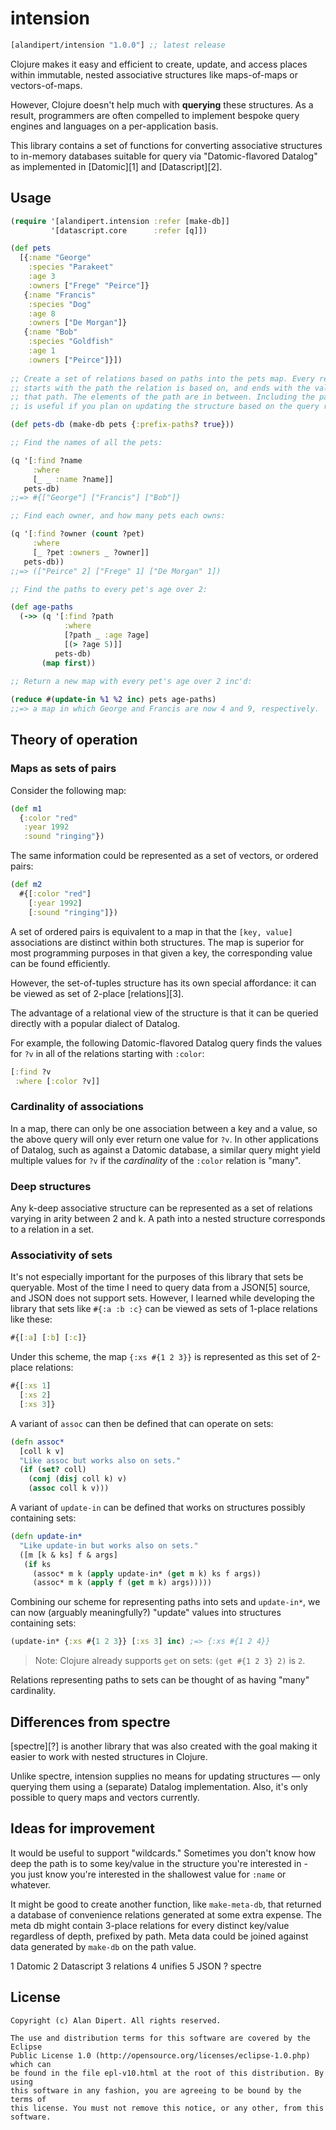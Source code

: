 # intension

[](dependency)
```clojure
[alandipert/intension "1.0.0"] ;; latest release
```
[](/dependency)

Clojure makes it easy and efficient to create, update, and access places within
immutable, nested associative structures like maps-of-maps or vectors-of-maps.

However, Clojure doesn't help much with **querying** these structures. As a
result, programmers are often compelled to implement bespoke query engines and
languages on a per-application basis.

This library contains a set of functions for converting associative structures
to in-memory databases suitable for query via "Datomic-flavored Datalog" as
implemented in [Datomic][1] and [Datascript][2].

## Usage

```clojure
(require '[alandipert.intension :refer [make-db]]
         '[datascript.core      :refer [q]])

(def pets
  [{:name "George"
    :species "Parakeet"
    :age 3
    :owners ["Frege" "Peirce"]}
   {:name "Francis"
    :species "Dog"
    :age 8
    :owners ["De Morgan"]}
   {:name "Bob"
    :species "Goldfish"
    :age 1
    :owners ["Peirce"]}])
    
;; Create a set of relations based on paths into the pets map. Every relation
;; starts with the path the relation is based on, and ends with the value at
;; that path. The elements of the path are in between. Including the path prefix
;; is useful if you plan on updating the structure based on the query result.

(def pets-db (make-db pets {:prefix-paths? true}))

;; Find the names of all the pets:

(q '[:find ?name
     :where
     [_ _ :name ?name]]
   pets-db)
;;=> #{["George"] ["Francis"] ["Bob"]}

;; Find each owner, and how many pets each owns:

(q '[:find ?owner (count ?pet)
     :where
     [_ ?pet :owners _ ?owner]]
   pets-db))
;;=> (["Peirce" 2] ["Frege" 1] ["De Morgan" 1])

;; Find the paths to every pet's age over 2:

(def age-paths
  (->> (q '[:find ?path
            :where
            [?path _ :age ?age]
            [(> ?age 5)]]
          pets-db)
       (map first))
     
;; Return a new map with every pet's age over 2 inc'd:

(reduce #(update-in %1 %2 inc) pets age-paths)
;;=> a map in which George and Francis are now 4 and 9, respectively.
```

## Theory of operation

### Maps as sets of pairs

Consider the following map:

```clojure
(def m1
  {:color "red"
   :year 1992
   :sound "ringing"})
```

The same information could be represented as a set of vectors, or ordered pairs:

```clojure
(def m2
  #{[:color "red"]
    [:year 1992]
    [:sound "ringing"]})
```

A set of ordered pairs is equivalent to a map in that the `[key, value]`
associations are distinct within both structures. The map is superior for most
programming purposes in that given a key, the corresponding value can be found
efficiently.

However, the set-of-tuples structure has its own special affordance: it can be
viewed as set of 2-place [relations][3].

The advantage of a relational view of the structure is that it can be
queried directly with a popular dialect of Datalog.

For example, the following Datomic-flavored Datalog query finds the values for
`?v` in all of the relations starting with `:color`:

```clojure
[:find ?v
 :where [:color ?v]]
```

### Cardinality of associations

In a map, there can only be one association between a key and a value, so the
above query will only ever return one value for `?v`.  In other applications of
Datalog, such as against a Datomic database, a similar query might yield multiple
values for `?v` if the *cardinality* of the `:color` relation is "many".

### Deep structures

Any k-deep associative structure can be represented as a set of relations
varying in arity between 2 and k.  A path into a nested structure corresponds to
a relation in a set.

### Associativity of sets

It's not especially important for the purposes of this library that sets be
queryable. Most of the time I need to query data from a JSON[5] source, and JSON
does not support sets. However, I learned while developing the
library that sets like `#{:a :b :c}` can be viewed as sets of 1-place relations
like these:

```clojure
#{[:a] [:b] [:c]}
```

Under this scheme, the map `{:xs #{1 2 3}}` is represented as this set of
2-place relations:

```clojure
#{[:xs 1] 
  [:xs 2]
  [:xs 3]}
```

A variant of `assoc` can then be defined that can operate on sets:

```clojure
(defn assoc* 
  [coll k v]
  "Like assoc but works also on sets."
  (if (set? coll)
    (conj (disj coll k) v)
    (assoc coll k v)))
```

A variant of `update-in` can be defined that works on structures
possibly containing sets:

```clojure
(defn update-in*
  "Like update-in but works also on sets."
  ([m [k & ks] f & args]
   (if ks
     (assoc* m k (apply update-in* (get m k) ks f args))
     (assoc* m k (apply f (get m k) args)))))
```

Combining our scheme for representing paths into sets and `update-in*`, we can
now (arguably meaningfully?) "update" values into structures containing sets:

```clojure
(update-in* {:xs #{1 2 3}} [:xs 3] inc) ;=> {:xs #{1 2 4}}
```

> Note: Clojure already supports `get` on sets: `(get #{1 2 3} 2)` is `2`.

Relations representing paths to sets can be thought of as having "many"
cardinality.

## Differences from spectre

[spectre][?] is another library that was also created with the goal making it
easier to work with nested structures in Clojure.

Unlike spectre, intension supplies no means for updating structures — only
querying them using a (separate) Datalog implementation.  Also, it's only
possible to query maps and vectors currently.

## Ideas for improvement

It would be useful to support "wildcards."  Sometimes you don't know how deep
the path is to some key/value in the structure you're interested in - you just
know you're interested in the shallowest value for `:name` or whatever.

It might be good to create another function, like `make-meta-db`, that returned
a database of convenience relations generated at some extra expense. The meta db
might contain 3-place relations for every distinct key/value regardless of
depth, prefixed by path. Meta data could be joined against data generated by
`make-db` on the path value.

1 Datomic
2 Datascript
3 relations
4 unifies
5 JSON
? spectre

## License

```
Copyright (c) Alan Dipert. All rights reserved.

The use and distribution terms for this software are covered by the Eclipse
Public License 1.0 (http://opensource.org/licenses/eclipse-1.0.php) which can
be found in the file epl-v10.html at the root of this distribution. By using
this software in any fashion, you are agreeing to be bound by the terms of
this license. You must not remove this notice, or any other, from this software.
```
